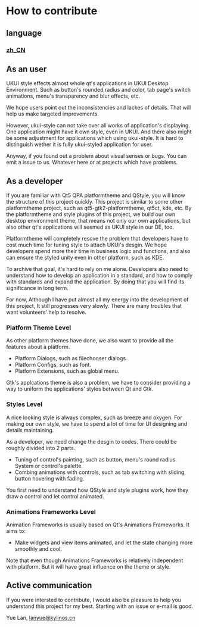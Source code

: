 # How to contribute

## language
### [zh_CN](CONTRIBUTING_zh_CN.md)

## As an user

UKUI style effects almost whole qt's applications in UKUI Desktop Environment. Such as button's rounded radius and color, tab page's switch animations, menu's transparency and blur effects, etc.

We hope users point out the inconsistencies and lackes of details. That will help us make targeted improvements.

However, ukui-style can not take over all works of application's displaying. One application might have it own style, even in UKUI. And there also might be some adjustment for applications which using ukui-style. It is hard to distinguish wether it is fully ukui-styled application for user.

Anyway, if you found out a problem about visual senses or bugs. You can emit a issue to us. Whatever here or at projects which have problems.

## As a developer

If you are familiar with Qt5 QPA platformtheme and QStyle, you will know the structure of this project quickly. This project is similar to some other platformtheme project, such as qt5-gtk2-platformtheme, qt5ct, kde, etc. By the platformtheme and style plugins of this project, we build our own desktop environment theme, that means not only our own applications, but also other qt's applications will seemed as UKUI style in our DE, too.

Platformtheme will completely resove the problem that developers have to cost much time for tuning style to attach UKUI's desgin. We hope developers spend more their time in business logic and functions, and also can ensure the styled unity even in other platform, such as KDE.

To archive that goal, it's hard to rely on me alone. Developers also need to understand how to develop an application in a standard, and how to comply with standards and expand the application. By doing that you will find its significance in long term.

 For now, Although I have put almost all my energy into the development of this project, It still progresses very slowly. There are many troubles that want volunteers' help to resolve.

### Platform Theme Level
As other platform themes have done, we also want to provide all the features about a platform.

- Platform Dialogs, such as filechooser dialogs.
- Platform Configs, such as font.
- Platform Extensions, such as global menu.

Gtk's applcations theme is also a problem, we have to consider providing a way to uniform the applications' styles between Qt and Gtk.

### Styles Level
A nice looking style is always complex, such as breeze and oxygen. For making our own style, we have to spend a lot of time for UI designing and details maintaining.

As a developer, we need change the desgin to codes. There could be roughly divided into 2 parts.

- Tuning of control's painting, such as button, menu's round radius. System or control's palette.
- Combing animations with controls, such as tab switching with sliding, button hovering with fading.

You first need to understand how QStyle and style plugins work, how they draw a control and let control animated.

### Animations Frameworks Level
Animation Frameworks is usually based on Qt's Animations Frameworks. It aims to:

- Make widgets and view items animated, and let the state changing more smoothly and cool.

Note that even though Animations Frameworks is relatively independent  with platform. But it will have great influence on the theme or style.

## Active communication

If you were intersted to contribute, I would also be pleasure to help you understand this project for my best. Starting with an issue or e-mail is good.

Yue Lan, <lanyue@kylinos.cn>